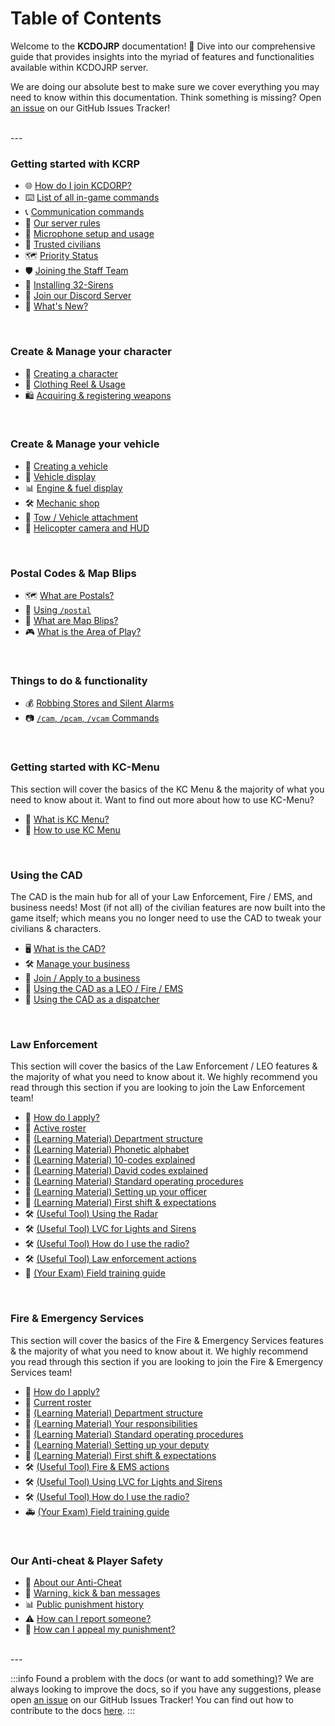 # Table of Contents

Welcome to the **KCDOJRP** documentation! 🎉 Dive into our comprehensive guide that provides insights into the myriad of features and functionalities available within KCDOJRP server.

We are doing our absolute best to make sure we cover everything you may need to know within this documentation. Think something is missing? Open [an issue](https://github.com/MTDOJRP/docs/issues) on our GitHub Issues Tracker!

<br/>
---
<br/>

### Getting started with KCRP
- 🌐 [How do I join KCDORP?](/docs/getting-started/joining-server)
- ⌨️ [List of all in-game commands](/docs/getting-started/in-game-commands)
- 📞 [Communication commands](/docs/getting-started/in-game-commands#communication-commands-local)
- 📕 [Our server rules](/docs/getting-started/server-rules)
- 🎤 [Microphone setup and usage](/docs/getting-started/microphone-setup)
- 🌟 [Trusted civilians](/docs/getting-started/trusted-civs)
- 🗺️ [Priority Status](/docs/getting-started/priority)
- 🛡️ [Joining the Staff Team](https://docs.kcdojrp.com/application/staff)
- 🚨 [Installing 32-Sirens](/docs/getting-started/sirens)
- 💬 [Join our Discord Server](https://discord.gg/kcdojrp)
- 👀 [What's New?](/blog/)

<br/>

### Create & Manage your character
- 📝 [Creating a character](/docs/your-characters/creating)
- 👕 [Clothing Reel & Usage](/docs/your-characters/clothing-reel)
- 🛍️ [Acquiring & registering weapons](/docs/your-characters/ammunation)

<br/>

### Create & Manage your vehicle
- 📝 [Creating a vehicle](/docs/your-vehicles/creating)
- 🚗 [Vehicle display](/docs/your-vehicles/vehicle-display)
- 📊 [Engine & fuel display](/docs/your-vehicles/engine-fuel)
- 🛠️ [Mechanic shop](/docs/your-vehicles/mechanic)
- 🧲 [Tow / Vehicle attachment](/docs/your-vehicles/tow-veh-attach)
- 🚁 [Helicopter camera and HUD](/docs/your-vehicles/heli-hud)

<br/>

### Postal Codes & Map Blips
- 🗺️ [What are Postals?](/docs/postal-codes/postals)
- 📍 [Using `/postal`](/docs/postal-codes/postal-cmd)
- 📌 [What are Map Blips?](/docs/postal-codes/blips)
- 🎮 [What is the Area of Play?](/docs/postal-codes/aop)

<br/>

### Things to do & functionality
- 💰 [Robbing Stores and Silent Alarms](/docs/things-to-do/robberies)
- 📷 [`/cam`, `/pcam`, `/vcam` Commands](/docs/things-to-do/camera)

<br/>

### Getting started with KC-Menu
This section will cover the basics of the KC Menu & the majority of what you need to know about it.
Want to find out more about how to use KC-Menu?
- 💬 [What is KC Menu?](/docs/kc-menu/kcmenu)
- 📝 [How to use KC Menu](/docs/kc-menu/how-use)

<br/>

### Using the CAD
The CAD is the main hub for all of your Law Enforcement, Fire / EMS, and business needs! Most (if not all) of the civilian features are now built into the game itself; which means you no longer need to use the CAD to tweak your civilians & characters.
- 🖥️ [What is the CAD?](/docs/the-cad/the-cad)
- 🛠️ [Manage your business](/docs/the-cad/manage-business)
- 📝 [Join / Apply to a business](/docs/the-cad/join-apply-business)
- 📝 [Using the CAD as a LEO / Fire / EMS](/docs/the-cad/fire-ems-leo)
- 📝 [Using the CAD as a dispatcher](/docs/the-cad/dispatch)

<br/>

### Law Enforcement
This section will cover the basics of the Law Enforcement / LEO features & the majority of what you need to know about it. We highly recommend you read through this section if you are looking to join the Law Enforcement team!
- 📝 [How do I apply?](/docs/law-enforcement/apply)
- 👥 [Active roster](/docs/law-enforcement/roster)
- 📕 [(Learning Material) Department structure](/docs/law-enforcement/learning/structure)
- 📕 [(Learning Material) Phonetic alphabet](/docs/law-enforcement/learning/alphabet)
- 📕 [(Learning Material) 10-codes explained](/docs/law-enforcement/learning/ten-codes)
- 📕 [(Learning Material) David codes explained](/docs/law-enforcement/learning/d-codes)
- 📕 [(Learning Material) Standard operating procedures](/docs/law-enforcement/learning/sop)
- 📕 [(Learning Material) Setting up your officer](/docs/law-enforcement/learning/setting-up)
- 📕 [(Learning Material) First shift & expectations](/docs/law-enforcement/learning/first-shift)
- 🛠️ [(Useful Tool) Using the Radar](/docs/law-enforcement/tools/radar)
- 🛠️ [(Useful Tool) LVC for Lights and Sirens](/docs/law-enforcement/tools/lvc-sirens)
- 🛠️ [(Useful Tool) How do I use the radio?](/docs/law-enforcement/tools/radio)
- 🛠️ [(Useful Tool) Law enforcement actions](/docs/law-enforcement/tools/leo-actions)
- 🚓 [(Your Exam) Field training guide](/docs/law-enforcement/learning/fto-guide)

<br/>

### Fire & Emergency Services
This section will cover the basics of the Fire & Emergency Services features & the majority of what you need to know about it. We highly recommend you read through this section if you are looking to join the Fire & Emergency Services team!
- 📝 [How do I apply?](/docs/fire-ems/apply)
- 👥 [Current roster](/docs/fire-ems/roster)
- 📕 [(Learning Material) Department structure](/docs/fire-ems/learning/structure)
- 📕 [(Learning Material) Your responsibilities](/docs/fire-ems/learning/responsibilities)
- 📕 [(Learning Material) Standard operating procedures](/docs/fire-ems/learning/sop)
- 📕 [(Learning Material) Setting up your deputy](/docs/fire-ems/learning/setting-up)
- 📕 [(Learning Material) First shift & expectations](/docs/fire-ems/learning/first-shift)
- 🛠️ [(Useful Tool) Fire & EMS actions](/docs/fire-ems/tools/fire-ems-actions)
- 🛠️ [(Useful Tool) Using LVC for Lights and Sirens](/docs/law-enforcement/tools/lvc-sirens)
- 🛠️ [(Useful Tool) How do I use the radio?](/docs/law-enforcement/tools/radio)
- 🚑 [(Your Exam) Field training guide](/docs/fire-ems/learning/fto-guide)

<br/>

### Our Anti-cheat & Player Safety
- 🚫 [About our Anti-Cheat](/docs/anticheat/the-ac)
- 💬 [Warning, kick & ban messages](/docs/anticheat/messages)
- 📊 [Public punishment history](/docs/anticheat/punishments)
- ⚠️ [How can I report someone?](/docs/anticheat/reporting)
- 📝 [How can I appeal my punishment?](/docs/anticheat/appeal)

<br/>
---
<br/>

:::info Found a problem with the docs (or want to add something)?
We are always looking to improve the docs, so if you have any suggestions, please open [an issue](https://github.com/MTDOJRP/docs/issues) on our GitHub Issues Tracker!
You can find out how to contribute to the docs [here](https://github.com/MTDOJRP/docs/blob/main/README.md).
:::
